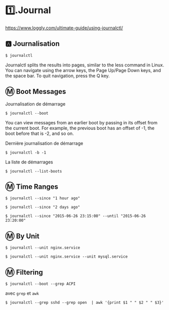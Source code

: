 # :one:.Journal


https://www.loggly.com/ultimate-guide/using-journalctl/

## :a: Journalisation

```
$ journalctl
```



Journalctl splits the results into pages, similar to the less command in Linux. You can navigate using the arrow keys, the Page Up/Page Down keys, and the space bar. To quit navigation, press the Q key.


## :m: Boot Messages

Journalisation de démarrage

```
$ journalctl --boot
```

You can view messages from an earlier boot by passing in its offset from the current boot. For example, the previous boot has an offset of -1, the boot before that is -2, and so on.

Dernière journalisation de démarrage

```
$ journalctl -b -1
```
La liste de démarrages

```
$ journalctl --list-boots
```

## :m: Time Ranges

```
$ journalctl --since "1 hour ago"
```

```
$ journalctl --since "2 days ago"
```

```
$ journalctl --since "2015-06-26 23:15:00" --until "2015-06-26 23:20:00"
```

## :m: By Unit

```
$ journalctl --unit nginx.service
```

```
$ journalctl --unit nginx.service --unit mysql.service
```

## :m: Filtering

```
$ journalctl --boot --grep ACPI
```

avec `grep` et `awk`

```
$ journalctl --grep sshd --grep open  | awk '{print $1 " " $2 " " $3}'
```
